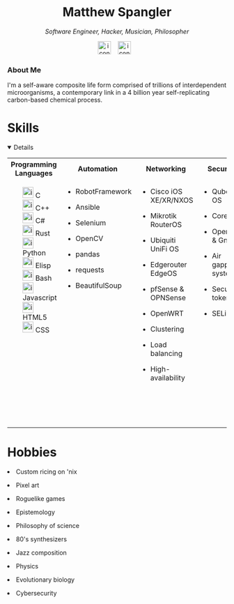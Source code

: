 <body>
    <div class="c1">
      <div align="center">
      <h1>Matthew Spangler</h1>
      <em>Software Engineer, Hacker, Musician, Philosopher</em>
        <p></p>
          <div>
          <a href="https://www.linkedin.com/in/mattspangler-tech/"><img height="30" src="https://skillicons.dev/icons?i=linkedin" alt="icons"></a> &nbsp;&nbsp; 
          <a href="https://unix.stackexchange.com/users/572504/nebulasurfer/"><img height="30" src="https://skillicons.dev/icons?i=stackoverflow" alt="icons"></a> &nbsp;&nbsp;
          </div>
      </div>
    </div>
    <div><h3>About Me</h3> 
      <p>I'm a self-aware composite life form comprised of trillions of interdependent microorganisms, a contemporary link in a 4 billion year self-replicating carbon-based chemical process.
          </p>
      </div>
    <h1>Skills</h1>
    <details open>
    <table>
      <tr>
        <th>Programming Languages</th>
        <th>Automation</th>
        <th>Networking</th>
        <th>Security</th>
        <th>Virtualization</th>
        <th>Nix</th>
      </tr>
      <tr>
        <td valign="top">
        <ul>
          <div>
            <img title="C" height="25" src="https://skillicons.dev/icons?i=c" alt="icons"> C
          </div>
          <div>
            <img title="C++" height="25" src="https://skillicons.dev/icons?i=cpp" alt="icons"> C++
          </div>
          <div>
            <img title="C#" height="25" src="https://skillicons.dev/icons?i=cs" alt="icons"> C#
          </div>
          <div>
            <img title="Rust" height="25" src="https://skillicons.dev/icons?i=rust" alt="icons"> Rust
          </div>
          <div>
            <img title="Python" height="25" src="https://skillicons.dev/icons?i=python" alt="icons"> Python
          </div>
          <div>
            <img title="Elisp" height="25" src="https://skillicons.dev/icons?i=emacs" alt="icons"> Elisp
          </div>
          <div>
            <img title="Bash" height="25" src="https://skillicons.dev/icons?i=bash" alt="icons"> Bash
          </div>
          <div>
            <img title="Javascript" height="25" src="https://skillicons.dev/icons?i=javascript" alt="icons"> Javascript
          </div>
          <div>
            <img title="HTML5" height="25" src="https://skillicons.dev/icons?i=html" alt="icons"> HTML5
          </div>
          <div>
            <img title="CSS" height="25" src="https://skillicons.dev/icons?i=css" alt="icons"> CSS
          </div>
          </ul>
        </td>
        <td valign="top">
        <ul>
          <p><li>RobotFramework</li></p>
          <p><li>Ansible</li></p>
          <p><li>Selenium</li></p>
          <p><li>OpenCV</li></p>
          <p><li>pandas</li></p>
          <p><li>requests</li></p>
          <p><li>BeautifulSoup</li></p>
        </ul>
        </td>
        <td valign="top">
            <ul>
            <p><li>Cisco iOS XE/XR/NXOS</li></p>
            <p><li>Mikrotik RouterOS</li></p>
            <p><li>Ubiquiti UniFi OS</li></p>
            <p><li>Edgerouter EdgeOS</li></p>
            <p><li>pfSense & OPNSense</li></p>
            <p><li>OpenWRT</li></p>
            <p><li>Clustering</li></p>
            <p><li>Load balancing</li></p>
            <p><li>High-availability</li></p>
            </ul>
        </td>
        <td valign="top">
            <ul>
            <p><li>Qubes OS</li></p>
            <p><li>Coreboot</li></p>
            <p><li>OpenPGP & GnuPG</li></p>
            <p><li>Air gapped systems</li></p>
            <p><li>Security tokens</li></p>
            <p><li>SELinux</li></p>
            </ul>
        </td>
        <td valign="top">
            <ul>
            <p><li>Proxmox</li></p>
            <p><li>Kubernetes</li></p>
            <p><li>Xenserver</li></p>
            <p><li>Docker</li></p>
            <p><li>Podman</li></p>
            <p><li>KVM</li></p>
            </ul>
        </td>
        <td valign="top">
            <ul>
            <p><li>Arch Linux</li></p>
            <p><li>Debian</li></p>
            <p><li>RHEL</li></p>
            <p><li>openSUSE</li></p>
            <p><li>Immutable distros like Silverblue</li></p>
            <p><li>Declarative distros like NixOS and GuixSD</li></p>
            <p><li>Packaging for pacman, zypper, dnf, aptitude</li></p>
            <p><li>Flatpak packaging and sandboxing</li></p>
            </ul>
        </td>
      </tr>
    </table>
    </details>
    <h1>Hobbies</h1>
        <p><li>Custom ricing on 'nix </li></p>
        <p><li>Pixel art</li></p>
        <p><li>Roguelike games </li></p>
        <p><li>Epistemology </li></p>
        <p><li>Philosophy of science</li></p>
        <p><li>80's synthesizers </li></p>
        <p><li>Jazz composition </li></p>
        <p><li>Physics </li></p>
        <p><li>Evolutionary biology </li></p>
        <p><li>Cybersecurity</li></p>
</body>
